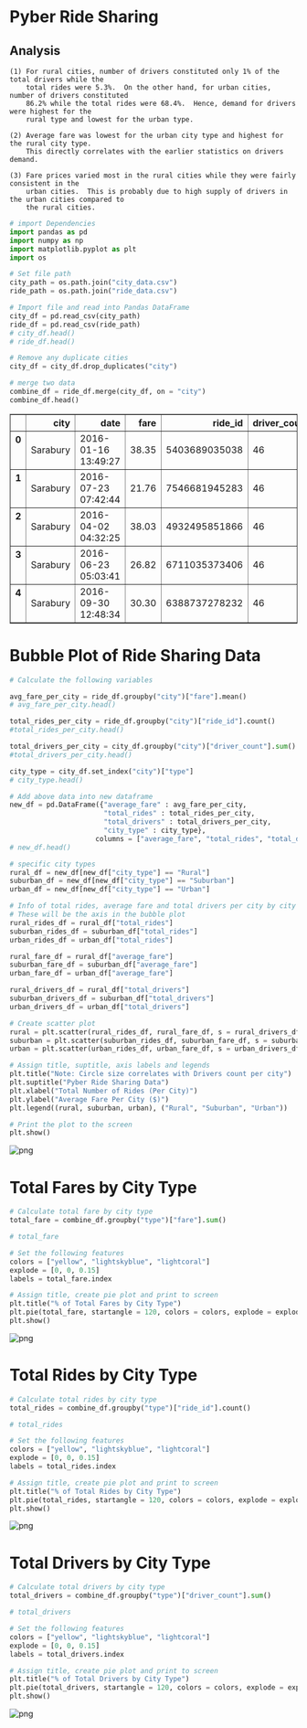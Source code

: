 
# Pyber Ride Sharing

## Analysis
    
    (1) For rural cities, number of drivers constituted only 1% of the total drivers while the 
        total rides were 5.3%.  On the other hand, for urban cities, number of drivers constituted 
        86.2% while the total rides were 68.4%.  Hence, demand for drivers were highest for the 
        rural type and lowest for the urban type. 
    
    (2) Average fare was lowest for the urban city type and highest for the rural city type.  
        This directly correlates with the earlier statistics on drivers demand.
    
    (3) Fare prices varied most in the rural cities while they were fairly consistent in the 
        urban cities.  This is probably due to high supply of drivers in the urban cities compared to 
        the rural cities.


```python
# import Dependencies
import pandas as pd
import numpy as np
import matplotlib.pyplot as plt
import os
```


```python
# Set file path
city_path = os.path.join("city_data.csv")
ride_path = os.path.join("ride_data.csv")
```


```python
# Import file and read into Pandas DataFrame
city_df = pd.read_csv(city_path)
ride_df = pd.read_csv(ride_path)
# city_df.head()
# ride_df.head()
```


```python
# Remove any duplicate cities
city_df = city_df.drop_duplicates("city")
```


```python
# merge two data
combine_df = ride_df.merge(city_df, on = "city")
combine_df.head()
```




<div>
<style>
    .dataframe thead tr:only-child th {
        text-align: right;
    }

    .dataframe thead th {
        text-align: left;
    }

    .dataframe tbody tr th {
        vertical-align: top;
    }
</style>
<table border="1" class="dataframe">
  <thead>
    <tr style="text-align: right;">
      <th></th>
      <th>city</th>
      <th>date</th>
      <th>fare</th>
      <th>ride_id</th>
      <th>driver_count</th>
      <th>type</th>
    </tr>
  </thead>
  <tbody>
    <tr>
      <th>0</th>
      <td>Sarabury</td>
      <td>2016-01-16 13:49:27</td>
      <td>38.35</td>
      <td>5403689035038</td>
      <td>46</td>
      <td>Urban</td>
    </tr>
    <tr>
      <th>1</th>
      <td>Sarabury</td>
      <td>2016-07-23 07:42:44</td>
      <td>21.76</td>
      <td>7546681945283</td>
      <td>46</td>
      <td>Urban</td>
    </tr>
    <tr>
      <th>2</th>
      <td>Sarabury</td>
      <td>2016-04-02 04:32:25</td>
      <td>38.03</td>
      <td>4932495851866</td>
      <td>46</td>
      <td>Urban</td>
    </tr>
    <tr>
      <th>3</th>
      <td>Sarabury</td>
      <td>2016-06-23 05:03:41</td>
      <td>26.82</td>
      <td>6711035373406</td>
      <td>46</td>
      <td>Urban</td>
    </tr>
    <tr>
      <th>4</th>
      <td>Sarabury</td>
      <td>2016-09-30 12:48:34</td>
      <td>30.30</td>
      <td>6388737278232</td>
      <td>46</td>
      <td>Urban</td>
    </tr>
  </tbody>
</table>
</div>



# Bubble Plot of Ride Sharing Data


```python
# Calculate the following variables

avg_fare_per_city = ride_df.groupby("city")["fare"].mean()
# avg_fare_per_city.head()

total_rides_per_city = ride_df.groupby("city")["ride_id"].count()
#total_rides_per_city.head()

total_drivers_per_city = city_df.groupby("city")["driver_count"].sum()
#total_drivers_per_city.head()

city_type = city_df.set_index("city")["type"]
# city_type.head()
```


```python
# Add above data into new dataframe
new_df = pd.DataFrame({"average_fare" : avg_fare_per_city,
                       "total_rides" : total_rides_per_city,
                       "total_drivers" : total_drivers_per_city,
                       "city_type" : city_type},
                     columns = ["average_fare", "total_rides", "total_drivers", "city_type"])
# new_df.head()
```


```python
# specific city types
rural_df = new_df[new_df["city_type"] == "Rural"]
suburban_df = new_df[new_df["city_type"] == "Suburban"]
urban_df = new_df[new_df["city_type"] == "Urban"]
```


```python
# Info of total rides, average fare and total drivers per city by city type
# These will be the axis in the bubble plot
rural_rides_df = rural_df["total_rides"]
suburban_rides_df = suburban_df["total_rides"]
urban_rides_df = urban_df["total_rides"]

rural_fare_df = rural_df["average_fare"]
suburban_fare_df = suburban_df["average_fare"]
urban_fare_df = urban_df["average_fare"]

rural_drivers_df = rural_df["total_drivers"]
suburban_drivers_df = suburban_df["total_drivers"]
urban_drivers_df = urban_df["total_drivers"]
```


```python
# Create scatter plot
rural = plt.scatter(rural_rides_df, rural_fare_df, s = rural_drivers_df*5, color = "gold", edgecolor = "black", alpha = 0.8)
suburban = plt.scatter(suburban_rides_df, suburban_fare_df, s = suburban_drivers_df*5, color = "lightskyblue", edgecolor = "black", alpha = 0.8)
urban = plt.scatter(urban_rides_df, urban_fare_df, s = urban_drivers_df*5, color = "lightcoral", edgecolor = "black", alpha = 0.8)

# Assign title, suptitle, axis labels and legends
plt.title("Note: Circle size correlates with Drivers count per city")
plt.suptitle("Pyber Ride Sharing Data")
plt.xlabel("Total Number of Rides (Per City)")
plt.ylabel("Average Fare Per City ($)")
plt.legend((rural, suburban, urban), ("Rural", "Suburban", "Urban"))

# Print the plot to the screen
plt.show()
```


![png](output_13_0.png)


# Total Fares by City Type


```python
# Calculate total fare by city type
total_fare = combine_df.groupby("type")["fare"].sum()

# total_fare
```


```python
# Set the following features
colors = ["yellow", "lightskyblue", "lightcoral"]
explode = [0, 0, 0.15]
labels = total_fare.index

# Assign title, create pie plot and print to screen
plt.title("% of Total Fares by City Type")
plt.pie(total_fare, startangle = 120, colors = colors, explode = explode, labels = labels, autopct = "%1.1f%%", shadow = True)
plt.show()
```


![png](output_16_0.png)


# Total Rides by City Type


```python
# Calculate total rides by city type
total_rides = combine_df.groupby("type")["ride_id"].count()

# total_rides
```


```python
# Set the following features
colors = ["yellow", "lightskyblue", "lightcoral"]
explode = [0, 0, 0.15]
labels = total_rides.index

# Assign title, create pie plot and print to screen
plt.title("% of Total Rides by City Type")
plt.pie(total_rides, startangle = 120, colors = colors, explode = explode, labels = labels, autopct = "%1.1f%%", shadow = True)
plt.show()
```


![png](output_19_0.png)


# Total Drivers by City Type


```python
# Calculate total drivers by city type
total_drivers = combine_df.groupby("type")["driver_count"].sum()

# total_drivers
```


```python
# Set the following features
colors = ["yellow", "lightskyblue", "lightcoral"]
explode = [0, 0, 0.15]
labels = total_drivers.index

# Assign title, create pie plot and print to screen
plt.title("% of Total Drivers by City Type")
plt.pie(total_drivers, startangle = 120, colors = colors, explode = explode, labels = labels, autopct = "%1.1f%%", shadow = True)
plt.show()
```


![png](output_22_0.png)

